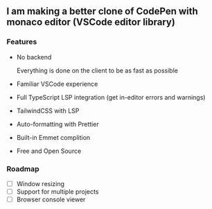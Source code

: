 ## I am making a better clone of CodePen with monaco editor (VSCode editor library)

### Features

- No backend

  Everything is done on the client to be as fast as possible

- Familiar VSCode experience
- Full TypeScript LSP integration (get in-editor errors and warnings)
- TailwindCSS with LSP
- Auto-formatting with Prettier
- Built-in Emmet complition
- Free and Open Source

### Roadmap

- [ ] Window resizing
- [ ] Support for multiple projects
- [ ] Browser console viewer
